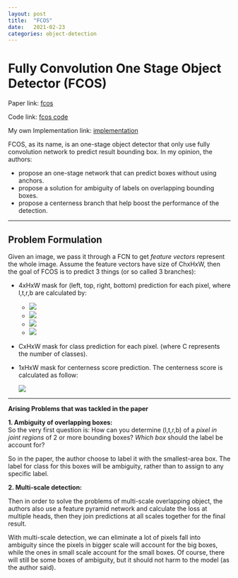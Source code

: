 ```yaml
---
layout: post
title:  "FCOS"
date:   2021-02-23
categories: object-detection
---
```

# Fully Convolution One Stage Object Detector (FCOS)

Paper link: [fcos][link id]

Code link: [fcos code][link id 2]

My own Implementation link: [implementation](https://github.com/tson1997/simple_fcos_pytorch)

FCOS, as its name, is an one-stage object detector that only use fully convolution network to predict result bounding box. In my opinion, the authors:
- propose an one-stage network that can predict boxes without using anchors.
- propose a solution for ambiguity of labels on overlapping bounding boxes.
- propose a centerness branch that help boost the performance of the detection.

****
## Problem Formulation

Given an image, we pass it through a FCN to get *feature vectors* represent the whole image. Assume the feature vectors have size of ChxHxW, then the goal of FCOS is to predict 3 things (or so called 3 branches):
- 4xHxW mask for (left, top, right, bottom) prediction for each pixel, where l,t,r,b are calculated by:
  - <img src="https://render.githubusercontent.com/render/math?math=l = x- x_0">
  - <img src="https://render.githubusercontent.com/render/math?math=r = x_1- x">
  - <img src="https://render.githubusercontent.com/render/math?math=t = y- y_0">
  - <img src="https://render.githubusercontent.com/render/math?math=b = y_1- y">
- CxHxW mask for class prediction for each pixel. (where C represents the number of classes).
- 1xHxW mask for centerness score prediction. The centerness score is calculated as follow:

    <img src="https://render.githubusercontent.com/render/math?math=centerness = \sqrt{\frac{min(l,r)}{max(l,r)}*\frac{min(b,t)}{max(b,t)}}">

****
**Arising Problems that was tackled in the paper**

**1. Ambiguity of overlapping boxes:**   
   So the very first question is: How can you determine (l,t,r,b) of a *pixel in joint regions* of 2 or more bounding boxes? *Which box* should the label be account for?

   So in the paper, the author choose to label it with the smallest-area box. The label for class for this boxes will be ambiguity, rather than to assign to any specific label.
    
**2. Multi-scale detection:** 

Then in order to solve the problems of multi-scale overlapping object, the authors also use a feature pyramid network and calculate the loss at multiple heads, then they join predictions at all scales together for the final result.

With multi-scale detection, we can eliminate a lot of pixels fall into ambiguity since the pixels in bigger scale will account for the big boxes, while the ones in small scale account for the small boxes. Of course, there will still be some boxes of ambiguity, but it should not harm to the model (as the author said).

[link id]: https://arxiv.org/pdf/1904.01355.pdf

[link id 2]: https://github.com/aim-uofa/AdelaiDet/tree/master/configs/FCOS-Detection
